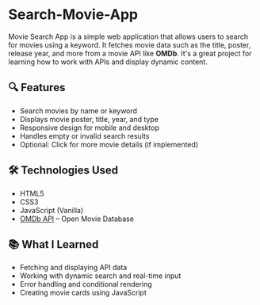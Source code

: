 # Search-Movie-App
Movie Search App is a simple web application that allows users to search for movies using a keyword. It fetches movie data such as the title, poster, release year, and more from a movie API like **OMDb**. It's a great project for learning how to work with APIs and display dynamic content.
## 🔍 Features

- Search movies by name or keyword
- Displays movie poster, title, year, and type
- Responsive design for mobile and desktop
- Handles empty or invalid search results
- Optional: Click for more movie details (if implemented)

## 🛠️ Technologies Used

- HTML5
- CSS3
- JavaScript (Vanilla)
- [OMDb API](https://www.omdbapi.com/) – Open Movie Database

## 📚 What I Learned

- Fetching and displaying API data
- Working with dynamic search and real-time input
- Error handling and conditional rendering
- Creating movie cards using JavaScript
